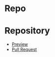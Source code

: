 # Repo
# Repository

- [Preview](https://yevgenii-kozak.github.io/repo0/)
- [Pull Request](https://github.com/yevgenii-kozak/repo0/pull/1/files)
